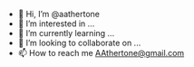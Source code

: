- 👋 Hi, I’m @aathertone
- 👀 I’m interested in ...
- 🌱 I’m currently learning ...
- 💞️ I’m looking to collaborate on ...
- 📫 How to reach me AAthertone@gmail.com

<!---
aathertone/aathertone is a ✨ special ✨ repository because its `README.md` (this file) appears on your GitHub profile.
You can click the Preview link to take a look at your changes.
--->

